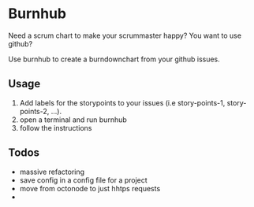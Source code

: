 Burnhub
========

Need a scrum chart to make your scrummaster happy?
You want to use github?

Use burnhub to create a burndownchart from your github issues.

Usage
-----

1. Add labels for the storypoints to your issues (i.e story-points-1, story-points-2, ...).
2. open a terminal and run burnhub
3. follow the instructions

Todos
-----

* massive refactoring
* save config in a config file for a project
* move from octonode to just hhtps requests
* 
